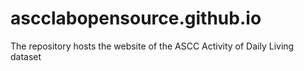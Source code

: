 # ascclabopensource.github.io
The repository hosts the website of the ASCC Activity of Daily Living dataset

